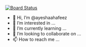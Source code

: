 [![Board Status](https://dev.azure.com/ayeshahafeez/de64fe35-28da-40eb-8392-d9b2beaef742/8a81bd7b-fc77-4f20-bc2e-9f875984dfab/_apis/work/boardbadge/01f424d8-c277-49f1-9ac5-ea25efeed6d5)](https://dev.azure.com/ayeshahafeez/de64fe35-28da-40eb-8392-d9b2beaef742/_boards/board/t/8a81bd7b-fc77-4f20-bc2e-9f875984dfab/Microsoft.RequirementCategory)
- 👋 Hi, I’m @ayeshaahafeez
- 👀 I’m interested in ...
- 🌱 I’m currently learning ...
- 💞️ I’m looking to collaborate on ...
- 📫 How to reach me ...

<!---
ayeshaahafeez/ayeshaahafeez is a ✨ special ✨ repository because its `README.md` (this file) appears on your GitHub profile.
You can click the Preview link to take a look at your changes.
--->
